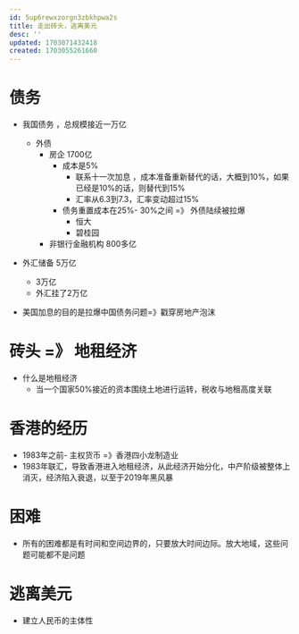 ```yaml
---
id: 5up6rewxzorgn3zbkhpwa2s
title: 走出砖头，逃离美元
desc: ''
updated: 1703071432418
created: 1703055261660
---
```


# 债务

- 我国债务 ，总规模接近一万亿
    - 外债
        - 房企 1700亿
            - 成本是5%
                - 联系十一次加息 ，成本准备重新替代的话，大概到10%，如果已经是10%的话，则替代到15%
                - 汇率从6.3到7.3，汇率变动超过15%
            - 债务重置成本在25%- 30%之间 =》 外债陆续被拉爆
                - 恒大
                - 碧桂园
        - 非银行金融机构 800多亿
    
- 外汇储备 5万亿
    - 3万亿
    - 外汇挂了2万亿

- 美国加息的目的是拉爆中国债务问题=》戳穿房地产泡沫

# 砖头 =》 地租经济

- 什么是地租经济
    - 当一个国家50%接近的资本围绕土地进行运转，税收与地租高度关联
    

# 香港的经历

- 1983年之前- 主权货币 =》香港四小龙制造业
- 1983年联汇，导致香港进入地租经济，从此经济开始分化，中产阶级被整体上消灭，经济陷入衰退，以至于2019年黑风暴


# 困难

- 所有的困难都是有时间和空间边界的，只要放大时间边际。放大地域，这些问题可能都不是问题

# 逃离美元

- 建立人民币的主体性